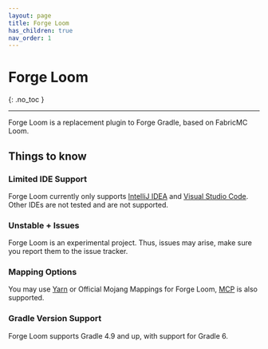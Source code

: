```yaml
---
layout: page
title: Forge Loom
has_children: true
nav_order: 1
---
```


# Forge Loom
{: .no_toc }

---

Forge Loom is a replacement plugin to Forge Gradle, based on FabricMC Loom.

## Things to know
### Limited IDE Support
Forge Loom currently only supports [IntelliJ IDEA](https://www.jetbrains.com/idea/) and [Visual Studio Code](https://code.visualstudio.com/). Other IDEs are not tested and are not supported.

### Unstable + Issues
Forge Loom is an experimental project. Thus, issues may arise, make sure you report them to the issue tracker.

### Mapping Options
You may use [Yarn](https://www.github.com/FabricMC/yarn/) or Official Mojang Mappings for Forge Loom, [MCP](/architectury-documentations/docs/forge_loom/using_mcp) is also supported.

### Gradle Version Support
Forge Loom supports Gradle 4.9 and up, with support for Gradle 6.